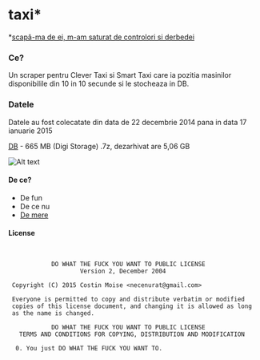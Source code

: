# taxi*
*[scapă-ma de ei, m-am saturat de controlori si derbedei](https://www.youtube.com/watch?v=MsYsGBYQYTM)

### Ce?

Un scraper pentru Clever Taxi si Smart Taxi care ia pozitia masinilor disponibilile din 10 in 10 secunde si le stocheaza in DB.

### Datele

Datele au fost colecatate din data de 22 decembrie 2014 pana in data 17 ianuarie 2015 

[DB](http://s.go.ro/2aax4) - 665 MB (Digi Storage) .7z, dezarhivat are 5,06 GB

![Alt text](https://i.imgur.com/22HReKn.png)

#### De ce?
* De fun
* De ce nu
* [De mere](https://www.youtube.com/watch?v=dhXBBvPhGDQ)


#### License

````


            DO WHAT THE FUCK YOU WANT TO PUBLIC LICENSE
                    Version 2, December 2004

 Copyright (C) 2015 Costin Moise <necenurat@gmail.com>

 Everyone is permitted to copy and distribute verbatim or modified
 copies of this license document, and changing it is allowed as long
 as the name is changed.

            DO WHAT THE FUCK YOU WANT TO PUBLIC LICENSE
   TERMS AND CONDITIONS FOR COPYING, DISTRIBUTION AND MODIFICATION

  0. You just DO WHAT THE FUCK YOU WANT TO.
````
